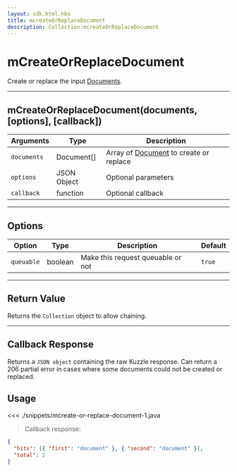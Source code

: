 ```yaml
---
layout: sdk.html.hbs
title: mcreateOrReplaceDocument
description: Collection:mcreateOrReplaceDocument
---
```


# mCreateOrReplaceDocument

Create or replace the input [Documents](/sdk-reference/android/3/document/).

---

## mCreateOrReplaceDocument(documents, [options], [callback])

| Arguments   | Type        | Description                                                                  |
| ----------- | ----------- | ---------------------------------------------------------------------------- |
| `documents` | Document[]  | Array of [Document](/sdk-reference/android/3/document/) to create or replace |
| `options`   | JSON Object | Optional parameters                                                          |
| `callback`  | function    | Optional callback                                                            |

---

## Options

| Option     | Type    | Description                       | Default |
| ---------- | ------- | --------------------------------- | ------- |
| `queuable` | boolean | Make this request queuable or not | `true`  |

---

## Return Value

Returns the `Collection` object to allow chaining.

---

## Callback Response

Returns a `JSON object` containing the raw Kuzzle response.
Can return a 206 partial error in cases where some documents could not be created or replaced.

## Usage

<<< ./snippets/mcreate-or-replace-document-1.java

> Callback response:

```json
{
  "hits": [{ "first": "document" }, { "second": "document" }],
  "total": 2
}
```
